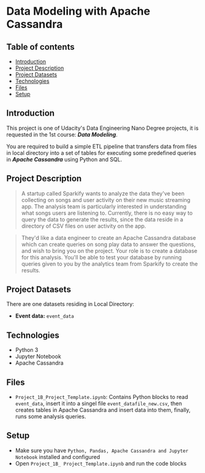 # Data Modeling with Apache Cassandra

## Table of contents
- [Introduction](#introduction)
- [Project Description](#project-description)
- [Project Datasets](#project-datasets)
- [Technologies](#technologies)
- [Files](#files)
- [Setup](#setup)

## Introduction
This project is one of Udacity's Data Engineering Nano Degree projects, it is requested in the 1st course: ***Data Modeling***.

You are required to build a simple ETL pipeline that transfers data from files in local directory into a set of tables for executing some predefined queries in ***Apache Cassandra*** using Python and SQL.

## Project Description
>A startup called Sparkify wants to analyze the data they've been collecting on songs and user activity on their new music streaming app. The analysis team is particularly interested in understanding what songs users are listening to. Currently, there is no easy way to query the data to generate the results, since the data reside in a directory of CSV files on user activity on the app.

>They'd like a data engineer to create an Apache Cassandra database which can create queries on song play data to answer the questions, and wish to bring you on the project. Your role is to create a database for this analysis. You'll be able to test your database by running queries given to you by the analytics team from Sparkify to create the results.

## Project Datasets
There are one datasets residing in Local Directory:

- **Event data:** `event_data`

## Technologies
- Python 3
- Jupyter Notebook
- Apache Cassandra

## Files
 - `Project_1B_Project_Template.ipynb`: Contains Python blocks to read `event_data`, insert it into a singel file `event_datafile_new.csv`, then creates tables in Apache Cassandra and insert data into them, finally, runs some analysis queries.

## Setup
- Make sure you have `Python, Pandas, Apache Cassandra and Jupyter Notebook` installed and configured
- Open `Project_1B_ Project_Template.ipynb` and run the code blocks
